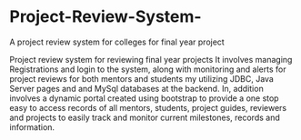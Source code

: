 # Project-Review-System-
A project review system for colleges for final year project 
 
 
 
Project review system for reviewing final year projects It involves managing Registrations and login to the system, along with monitoring and alerts for project reviews for both mentors and students my utilizing JDBC, Java Server pages and and MySql databases at the backend. In, addition involves a dynamic portal created using bootstrap to provide a one stop easy to access records of all mentors, students, project guides, reviewers and projects to easily track and monitor current milestones, records and information.
 
